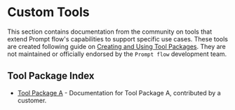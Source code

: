 # Custom Tools

This section contains documentation from the community on tools that extend Prompt flow's capabilities to support specific use cases. These tools are created following guide on [Creating and Using Tool Packages](../../how-to-guides/develop-a-tool/create-and-use-tool-package.md). They are not maintained or officially endorsed by the `Prompt flow` development team.

## Tool Package Index

- [Tool Package A](tool-package-a.md) - Documentation for Tool Package A, contributed by a customer.